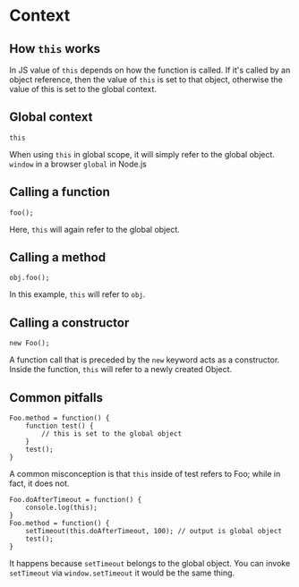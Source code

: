 # Context


## How `this` works 

In JS value of `this` depends on how the function is called. If it's called by an object reference, then the value of `this` is set to that object, otherwise the value of this is set to the global context.

## Global context

```
this
```

When using `this` in global scope, it will simply refer to the global object.
`window` in a browser
`global` in Node.js

## Calling a function

```
foo();
```

Here, `this` will again refer to the global object.

## Calling a method

```
obj.foo(); 
```

In this example, `this` will refer to `obj`.

## Calling a constructor

```
new Foo();
```

A function call that is preceded by the `new` keyword acts as a constructor. Inside the function, `this` will refer to a newly created Object.


## Common pitfalls

```
Foo.method = function() {
    function test() {
        // this is set to the global object
    }
    test();
}
```

A common misconception is that `this` inside of test refers to Foo; while in fact, it does not.


```
Foo.doAfterTimeout = function() {
    console.log(this);
}
Foo.method = function() {
    setTimeout(this.doAfterTimeout, 100); // output is global object
    test();
}
```

It happens because `setTimeout` belongs to the global object. You can invoke `setTimeout` via `window.setTimeout` it would be the same thing.

